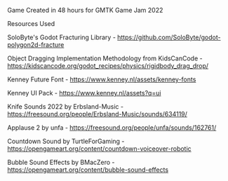 Game Created in 48 hours for GMTK Game Jam 2022


Resources Used

SoloByte's Godot Fracturing Library - https://github.com/SoloByte/godot-polygon2d-fracture

Object Dragging Implementation Methodology from KidsCanCode - https://kidscancode.org/godot_recipes/physics/rigidbody_drag_drop/

Kenney Future Font - https://www.kenney.nl/assets/kenney-fonts

Kenney UI Pack - https://www.kenney.nl/assets?q=ui

Knife Sounds 2022 by Erbsland-Music - https://freesound.org/people/Erbsland-Music/sounds/634119/

Applause 2 by unfa - https://freesound.org/people/unfa/sounds/162761/

Countdown Sound by TurtleForGaming - https://opengameart.org/content/countdown-voiceover-robotic

Bubble Sound Effects by BMacZero - https://opengameart.org/content/bubble-sound-effects